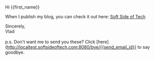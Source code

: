 Hi {{first_name}}

When I publish my blog, you can check it out here: [Soft Side of Tech](https://softsideoftech.com/foo)

Sincerely,<br>Vlad
<br/><br/>
p.s. Don't want me to send you these? Click [here](http://localtest.softsideoftech.com:8080/bye/{{send_email_id}} to say goodbye.
